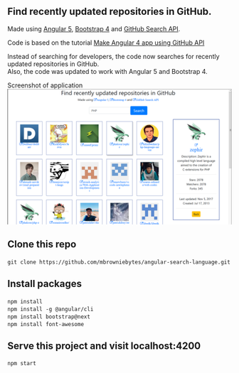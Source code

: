 ## Find recently updated repositories in GitHub. 

 Made using [Angular 5](https://angular.io/), [Bootstrap 4](https://getbootstrap.com/) and [GitHub Search API](https://developer.github.com/v3/search/#search-repositories).
 
 Code is based on the tutorial [Make Angular 4 app using GitHub API]( https://github.com/sandeep1995/angular-4-search-devs)
 
 Instead of searching for developers, the code now searches for recently updated repositories in GitHub.  
 Also, the code was updated to work with Angular 5 and Bootstrap 4.
 
 Screenshot of application
 ![Screenshot of application](screenshot.png)

 
 
## Clone this repo

`git clone https://github.com/mbrowniebytes/angular-search-language.git`

## Install packages

`npm install`  
`npm install -g @angular/cli`  
`npm install bootstrap@next`  
`npm install font-awesome`  

## Serve this project and visit localhost:4200

`npm start`
